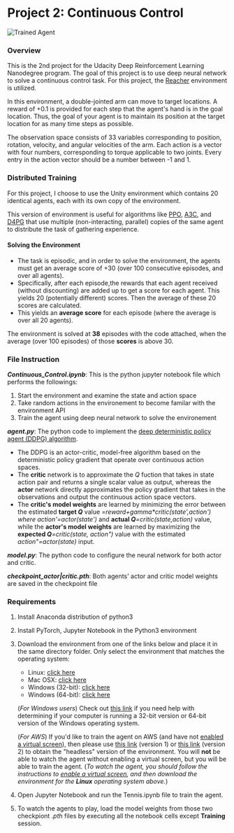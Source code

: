 [//]: # (Image References)

[image1]: https://user-images.githubusercontent.com/10624937/43851024-320ba930-9aff-11e8-8493-ee547c6af349.gif "Trained Agent"
[image2]: https://user-images.githubusercontent.com/10624937/43851646-d899bf20-9b00-11e8-858c-29b5c2c94ccc.png "Crawler"

# Project 2: Continuous Control

![Trained Agent][image1]

### Overview
This is the 2nd project for the Udacity Deep Reinforcement Learning Nanodegree program. The goal of this project is to use deep neural network to solve a continuous control task. For this project, the [Reacher](https://github.com/Unity-Technologies/ml-agents/blob/master/docs/Learning-Environment-Examples.md#reacher) environment is utilized.

In this environment, a double-jointed arm can move to target locations. A reward of +0.1 is provided for each step that the agent's hand is in the goal location. Thus, the goal of your agent is to maintain its position at the target location for as many time steps as possible.

The observation space consists of 33 variables corresponding to position, rotation, velocity, and angular velocities of the arm. Each action is a vector with four numbers, corresponding to torque applicable to two joints. Every entry in the action vector should be a number between -1 and 1.

### Distributed Training

For this project, I choose to use the Unity environment which contains 20 identical agents, each with its own copy of the environment.  

This version of environment is useful for algorithms like [PPO](https://arxiv.org/pdf/1707.06347.pdf), [A3C](https://arxiv.org/pdf/1602.01783.pdf), and [D4PG](https://openreview.net/pdf?id=SyZipzbCb) that use multiple (non-interacting, parallel) copies of the same agent to distribute the task of gathering experience.  

#### Solving the Environment

- The task is episodic, and in order to solve the environment, the agents must get an average score of +30 (over 100 consecutive episodes, and over all agents).  
- Specifically, after each episode,the rewards that each agent received (without discounting) are added up to get a score for each agent.  This yields 20 (potentially different) scores.  Then the average of these 20 scores are calculated. 
- This yields an **average score** for each episode (where the average is over all 20 agents).

The environment is solved at **38** episodes with the code attached, when the average (over 100 episodes) of those **scores** is above 30. 

### File Instruction
_**Continuous_Control.ipynb**_: This is the python jupyter notebook file which performs the followings:
1. Start the environment and examine the state and action space
2. Take random actions in the environement to become familar with the environment API
3. Train the agent using deep neural network to solve the environement

_**agent.py**_: The python code to implement the [deep deterministic policy agent (DDPG) algorithm](https://arxiv.org/abs/1509.02971).
- The DDPG is an actor-critic, model-free algorithm based on the deterministic policy gradient that operate over continuous action spaces. 
- The **critic** network is to approximate the _Q_ fuction that takes in state action pair and returns a single scalar value as output,  whereas the **actor** network directly approximates the policy gradient that takes in the observations and output the continuous action space vectors. 
- The **critic's model weights** are learned by minimizing the error between the estimated **target _Q_** value _=reward+gamma*critic(state',action') where action'=actor(state')_ and **actual _Q_**_=critic(state,action)_ value, while the **actor's model weights** are learned by maximizing the **expected _Q_**_=critic(state, action")_ value with the estimated _action"=actor(state)_ input.

_**model.py**_: The python code to configure the neural network for both actor and critic.

_**checkpoint_actor|critic.pth**_: Both agents' actor and critic model weights are saved in the checkpoint file

### Requirements
1. Install Anaconda distribution of python3

2. Install PyTorch, Jupyter Notebook in the Python3 environment

3. Download the environment from one of the links below and place it in the same directory folder. Only select the environment that matches the operating system:
  
      - Linux: [click here](https://s3-us-west-1.amazonaws.com/udacity-drlnd/P2/Reacher/Reacher_Linux.zip)
      - Mac OSX: [click here](https://s3-us-west-1.amazonaws.com/udacity-drlnd/P2/Reacher/Reacher.app.zip)
      - Windows (32-bit): [click here](https://s3-us-west-1.amazonaws.com/udacity-drlnd/P2/Reacher/Reacher_Windows_x86.zip)
      - Windows (64-bit): [click here](https://s3-us-west-1.amazonaws.com/udacity-drlnd/P2/Reacher/Reacher_Windows_x86_64.zip)
    
    (_For Windows users_) Check out [this link](https://support.microsoft.com/en-us/help/827218/how-to-determine-whether-a-computer-is-running-a-32-bit-version-or-64) if you need help with determining if your computer is running a 32-bit version or 64-bit version of the Windows operating system.

    (_For AWS_) If you'd like to train the agent on AWS (and have not [enabled a virtual screen](https://github.com/Unity-Technologies/ml-agents/blob/master/docs/Training-on-Amazon-Web-Service.md)), then please use [this link](https://s3-us-west-1.amazonaws.com/udacity-drlnd/P2/Reacher/one_agent/Reacher_Linux_NoVis.zip) (version 1) or [this link](https://s3-us-west-1.amazonaws.com/udacity-drlnd/P2/Reacher/Reacher_Linux_NoVis.zip) (version 2) to obtain the "headless" version of the environment.  You will **not** be able to watch the agent without enabling a virtual screen, but you will be able to train the agent.  (_To watch the agent, you should follow the instructions to [enable a virtual screen](https://github.com/Unity-Technologies/ml-agents/blob/master/docs/Training-on-Amazon-Web-Service.md), and then download the environment for the **Linux** operating system above._)

4. Open Jupyter Notebook and run the Tennis.ipynb file to train the agent. 

5. To watch the agents to play, load the model weights from those two checkpiont _.pth_ files by executing all the notebook cells except **Training** session.
